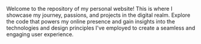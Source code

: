 Welcome to the repository of my personal website! This is where I showcase my journey, passions, and projects in the digital realm. Explore the code that powers my online presence and gain insights into the technologies and design principles I've employed to create a seamless and engaging user experience.
